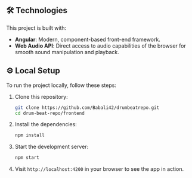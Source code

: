 ## 🛠️ Technologies

This project is built with:

- **Angular**: Modern, component-based front-end framework.
- **Web Audio API**: Direct access to audio capabilities of the browser for smooth sound manipulation and playback.

## ⚙️ Local Setup

To run the project locally, follow these steps:

1. Clone this repository:

    ```bash
    git clone https://github.com/Babali42/drumbeatrepo.git
    cd drum-beat-repo/frontend
    ```

2. Install the dependencies:

    ```bash
    npm install
    ```

3. Start the development server:

    ```bash
    npm start
    ```

4. Visit `http://localhost:4200` in your browser to see the app in action.
